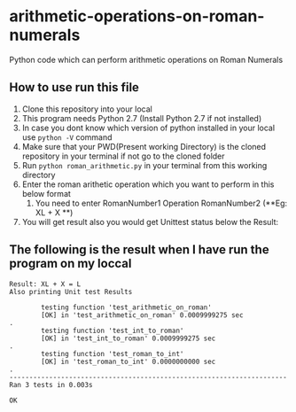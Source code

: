 # arithmetic-operations-on-roman-numerals
Python code which can perform arithmetic operations on Roman Numerals

## How to use run this file
1. Clone this repository into your local 
1. This program needs Python 2.7 (Install Python 2.7 if not installed)
1. In case you dont know which version of python installed in your local use ```python -V``` command
1. Make sure that your PWD(Present working Directory) is the cloned repository in your terminal if not go to the cloned folder
1. Run ```python roman_arithmetic.py``` in your terminal from this working directory
1. Enter the roman arithetic operation which you want to perform in this below format
    1. You need to enter RomanNumber1 <Space> Operation <Space> RomanNumber2 (**Eg: XL + X **)
1. You will get result also you would get Unittest status below the Result:

## The following is the result when I have run the program on my loccal

``` Please enter RomanNumber1 operation RomanNumber2 seperated by spaces (Eg: XL + X ) XL + X
Result: XL + X = L
Also printing Unit test Results

        testing function 'test_arithmetic_on_roman'
        [OK] in 'test_arithmetic_on_roman' 0.0009999275 sec
.
        testing function 'test_int_to_roman'
        [OK] in 'test_int_to_roman' 0.0009999275 sec
.
        testing function 'test_roman_to_int'
        [OK] in 'test_roman_to_int' 0.0000000000 sec
.
----------------------------------------------------------------------
Ran 3 tests in 0.003s

OK 
```


